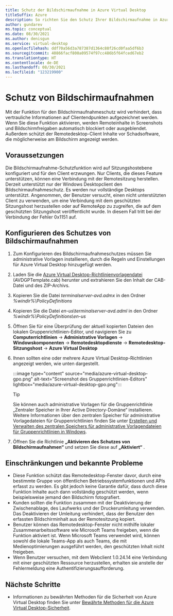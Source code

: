 ```yaml
---
title: Schutz der Bildschirmaufnahme in Azure Virtual Desktop
titleSuffix: Azure
description: So richten Sie den Schutz Ihrer Bildschirmaufnahme in Azure Virtual Desktop ein.
author: gundarev
ms.topic: conceptual
ms.date: 08/30/2021
ms.author: denisgun
ms.service: virtual-desktop
ms.openlocfilehash: ddf70a56d3a787387d1364c88f26cd0faa5df6b3
ms.sourcegitcommit: 40866facf800a09574f97cc486b5f64fced67eb2
ms.translationtype: HT
ms.contentlocale: de-DE
ms.lasthandoff: 08/30/2021
ms.locfileid: "123219900"
---
```

# <a name="screen-capture-protection"></a>Schutz von Bildschirmaufnahmen

Mit der Funktion für den Bildschirmaufnahmeschutz wird verhindert, dass vertrauliche Informationen auf Clientendpunkten aufgezeichnet werden. Wenn Sie diese Funktion aktivieren, werden Remoteinhalte in Screenshots und Bildschirmfreigaben automatisch blockiert oder ausgeblendet. Außerdem schützt der Remotedesktop-Client Inhalte vor Schadsoftware, die möglicherweise am Bildschirm angezeigt werden.

## <a name="prerequisites"></a>Voraussetzungen

Die Bildschirmaufnahme-Schutzfunktion wird auf Sitzungshostebene konfiguriert und für den Client erzwungen. Nur Clients, die dieses Feature unterstützen, können eine Verbindung mit der Remotesitzung herstellen. Derzeit unterstützt nur der Windows Desktopclient den Bildschirmaufnahmeschutz. Es werden nur vollständige Desktops unterstützt. Angenommen, der Benutzer versucht, einen nicht unterstützten Client zu verwenden, um eine Verbindung mit dem geschützten Sitzungshost herzustellen oder auf RemoteApp zu zugreifen, die auf dem geschützten Sitzungshost veröffentlicht wurde. In diesem Fall tritt bei der Verbindung der Fehler 0x1151 auf. 

## <a name="configure-screen-capture-protection"></a>Konfigurieren des Schutzes von Bildschirmaufnahmen

1. Zum Konfigurieren des Bildschirmaufnahmeschutzes müssen Sie administrative Vorlagen installieren, durch die Regeln und Einstellungen für Azure Virtual Desktop hinzugefügt werden. 
2. Laden Sie die [Azure Virtual Desktop-Richtlinienvorlagendatei](https://aka.ms/avdgpo) (AVDGPTemplate.cab) herunter und extrahieren Sie den Inhalt der CAB-Datei und des ZIP-Archivs.
3. Kopieren Sie die Datei *terminalserver-avd.admx* in den Ordner *%windir%\PolicyDefinitions*
4. Kopieren Sie die Datei *en-us\terminalserver-avd.adml* in den Ordner *%windir%\PolicyDefinitions\en-us*
5. Öffnen Sie für eine Überprüfung der aktuell kopierten Dateien den lokalen Gruppenrichtlinien-Editor, und navigieren Sie zu **Computerrichtlinien** -> **Administrative Vorlagen** -> **Windowskomponenten** -> **Remotedesktopdienste** -> **Remotedesktop-Sitzungshost** -> **Azure Virtual Desktop**
6. Ihnen sollten eine oder mehrere Azure Virtual Desktop-Richtlinien angezeigt werden, wie unten dargestellt.

   :::image type="content" source="media/azure-virtual-desktop-gpo.png" alt-text="Screenshot des Gruppenrichtlinien-Editors" lightbox="media/azure-virtual-desktop-gpo.png":::

   > [!TIP]
   > Sie können auch administrative Vorlagen für die Gruppenrichtlinie „Zentraler Speicher in Ihrer Active Directory-Domäne“ installieren.
   > Weitere Informationen über den zentralen Speicher für administrative Vorlagedateien für Gruppenrichtlinien finden Sie unter [Erstellen und Verwalten des zentralen Speichers für administrative Vorlagendateien für Gruppenrichtlinien in Windows](/troubleshoot/windows-client/group-policy/create-and-manage-central-store).

7. Öffnen Sie die Richtlinie **„Aktivieren des Schutzes von Bildschirmaufnahmen“** und setzen Sie diese auf **„Aktiviert“** .

## <a name="limitations-and-known-issues"></a>Einschränkungen und bekannte Probleme

- Diese Funktion schützt das Remotedesktop-Fenster davor, durch eine bestimmte Gruppe von öffentlichen Betriebssystemfunktionen und APIs erfasst zu werden. Es gibt jedoch keine Garantie dafür, dass durch diese Funktion Inhalte auch dann vollständig geschützt werden, wenn beispielsweise jemand den Bildschirm fotografiert.
- Kunden sollten die Funktion zusammen mit der Deaktivierung der Zwischenablage, des Laufwerks und der Druckerumleitung verwenden. Das Deaktivieren der Umleitung verhindert, dass der Benutzer den erfassten Bildschirminhalt aus der Remotesitzung kopiert.
- Benutzer können das Remotedesktop-Fenster nicht mithilfe lokaler Zusammenarbeitssoftware wie Microsoft Teams freigeben, wenn die Funktion aktiviert ist. Wenn Microsoft Teams verwendet wird, können sowohl die lokale Teams-App als auch Teams, die mit Medienoptimierungen ausgeführt werden, den geschützten Inhalt nicht freigeben.
- Wenn Benutzer versuchen, mit dem Webclient 1.0.24.14 eine Verbindung mit einer geschützten Ressource herzustellen, erhalten sie anstelle der Fehlermeldung eine Authentifizierungsaufforderung.

## <a name="next-steps"></a>Nächste Schritte

* Informationen zu bewährten Methoden für die Sicherheit von Azure Virtual Desktop finden Sie unter [Bewährte Methoden für die Azure Virtual Desktop-Sicherheit](security-guide.md).

